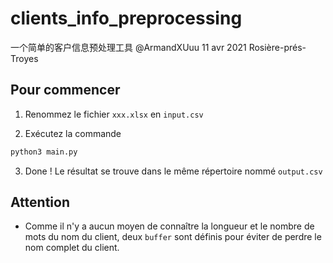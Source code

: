 # clients_info_preprocessing

 一个简单的客户信息预处理工具
 @ArmandXUuu 11 avr 2021
 Rosière-prés-Troyes

## Pour commencer

1. Renommez le fichier `xxx.xlsx` en `input.csv`

2. Exécutez la commande

```bash
python3 main.py
```

3. Done ! Le résultat se trouve dans le même répertoire nommé `output.csv`

## Attention

- Comme il n'y a aucun moyen de connaître la longueur et le nombre de mots du nom du client, deux `buffer` sont définis pour éviter de perdre le nom complet du client.
